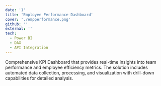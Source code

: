 ```yaml
---
date: '1'
title: 'Employee Performance Dashboard'
cover: './empperformance.png'
github: ''
external: ''
tech:
  - Power BI
  - DAX
  - API Integration
---
```


Comprehensive KPI Dashboard that provides real-time insights into team performance and employee efficiency metrics. The solution includes automated data collection, processing, and visualization with drill-down capabilities for detailed analysis. 